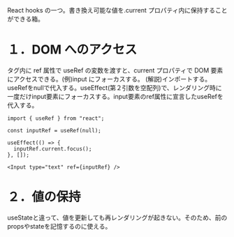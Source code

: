 React hooks の一つ。書き換え可能な値を.current プロパティ内に保持することができる箱。

# １．DOM へのアクセス

タグ内に ref 属性で useRef の変数を渡すと、current プロパティで DOM 要素にアクセスできる。(例)input にフォーカスする。
(解説)インポートする。useRefをnullで代入する。useEffect(第２引数を空配列)で、レンダリング時に一度だけinput要素にフォーカスする。input要素のref属性に宣言したuseRefを代入する。
```
import { useRef } from "react";

const inputRef = useRef(null);

useEffect(() => {
  inputRef.current.focus();
}, []);

<Input type="text" ref={inputRef} />
```

# ２．値の保持
useStateと違って、値を更新しても再レンダリングが起きない。そのため、前のpropsやstateを記憶するのに使える。
